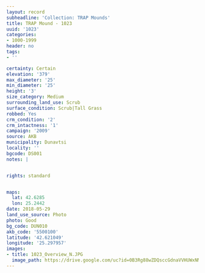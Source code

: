 ```yaml
---
layout: record
subheadline: 'Collection: TRAP Mounds'
title: TRAP Mound - 1023
uuid: '1023'
categories:
- 1000-1999
header: no
tags:
- ''

certainty: Certain
elevation: '379'
max_diameter: '25'
min_diameter: '25'
height: '3'
size_category: Medium
surrounding_land_use: Scrub
surface_condition: Scrub|Tall Grass
robbed: Yes
crm_condition: '2'
crm_intactness: '1'
campaign: '2009'
source: AKB
municipality: Dunavtsi
locality: ''
bgcode: DS001
notes: |


rights: standard


maps:
  lat: 42.6285
  lon: 25.2442
date: 2018-05-29
land_use_source: Photo
photo: Good
bg_code: DUN010
akb_code: '5500100'
latitude: '42.621049'
longitude: '25.297957'
images:
- title: 1023_Overview_N.JPG
  image_path: https://drive.google.com/uc?id=0B3Rg88wZDQsccGdnaVVHUWxNMm8
---
```


